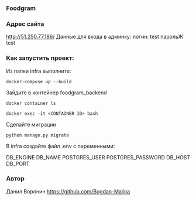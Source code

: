 ### Foodgram

### Адрес сайта
http://51.250.77.186/
Данные для входа в админку: 
логин: test
парольЖ test

### Как запустить проект:

Из папки infra выполните:
```
docker-compose up --build
```
Зайдите в контейнер foodgram_backend
```
docker container ls

docker exec -it <CONTAINER ID> bash
```
Сделайте миграции
```
python manage.py migrate
```
В infra создайте файл .env с переменными:

DB_ENGINE
DB_NAME
POSTGRES_USER
POSTGRES_PASSWORD
DB_HOST
DB_PORT  


### Автор
Данил Воронин https://github.com/Bogdan-Malina